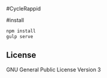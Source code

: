 #CycleRappid

#install
```bash
npm install
gulp serve
```

## License

GNU General Public License Version 3
